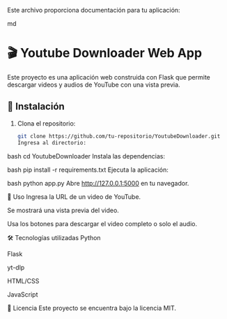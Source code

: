 Este archivo proporciona documentación para tu aplicación:

md

# 🎬 Youtube Downloader Web App

Este proyecto es una aplicación web construida con Flask que permite descargar videos y audios de YouTube con una vista previa.

## 🚀 Instalación

1. Clona el repositorio:
   ```bash
   git clone https://github.com/tu-repositorio/YoutubeDownloader.git
   Ingresa al directorio:
   ```

bash
cd YoutubeDownloader
Instala las dependencias:

bash
pip install -r requirements.txt
Ejecuta la aplicación:

bash
python app.py
Abre http://127.0.0.1:5000 en tu navegador.

📌 Uso
Ingresa la URL de un video de YouTube.

Se mostrará una vista previa del video.

Usa los botones para descargar el video completo o solo el audio.

🛠️ Tecnologías utilizadas
Python

Flask

yt-dlp

HTML/CSS

JavaScript

📄 Licencia
Este proyecto se encuentra bajo la licencia MIT.
